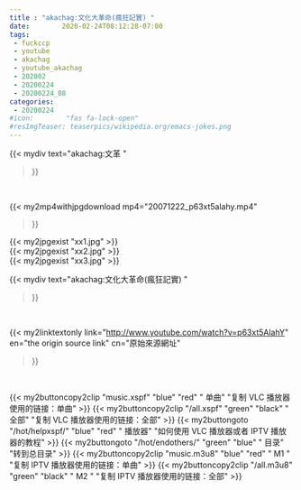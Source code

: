 ```yaml
---
title : "akachag:文化大革命(瘋狂記實) "
date:        2020-02-24T08:12:28-07:00
tags:
 - fuckccp
 - youtube
 - akachag
 - youtube_akachag
 - 202002
 - 20200224
 - 20200224_08
categories:
 - 20200224
#icon:        "fas fa-lock-open"
#resImgTeaser: teaserpics/wikipedia.org/emacs-jokes.png
---
```


{{< mydiv text="akachag:文革 "
>}}
<br>


{{< my2mp4withjpgdownload mp4="20071222_p63xt5alahy.mp4"
>}}

{{< my2jpgexist "xx1.jpg" >}}<br>
{{< my2jpgexist "xx2.jpg" >}}<br>
{{< my2jpgexist "xx3.jpg" >}}<br>



{{< mydiv text="akachag:文化大革命(瘋狂記實) "
>}}
<br>

{{< my2linktextonly link="http://www.youtube.com/watch?v=p63xt5AlahY"
en="the origin source link" cn="原始來源網址"
>}}


<br>

{{< my2buttoncopy2clip "music.xspf"        "blue"   "red"    " 单曲"  "复制 VLC 播放器使用的链接：单曲" >}} {{< my2buttoncopy2clip "/all.xspf"         "green"  "black"  " 全部"  "复制 VLC 播放器使用的链接：全部" >}} {{< my2buttongoto      "/hot/helpxspf/"    "blue"   "red"    " 播放器" "如何使用 VLC 播放器或者 IPTV 播放器的教程" >}} {{< my2buttongoto      "/hot/endothers/"   "green"  "blue"   " 目录"   "转到总目录" >}} {{< my2buttoncopy2clip "music.m3u8"        "blue"   "red"    " M1 "    "复制 IPTV 播放器使用的链接：单曲" >}} {{< my2buttoncopy2clip "/all.m3u8"         "green"  "black"  " M2 "    "复制 IPTV 播放器使用的链接：全部" >}} 
